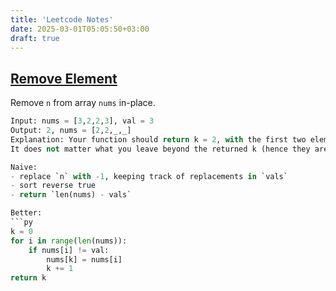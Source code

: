 ```yaml
---
title: 'Leetcode Notes'
date: 2025-03-01T05:05:50+03:00
draft: true
---
```


## [Remove Element](https://leetcode.com/explore/learn/card/fun-with-arrays/526/deleting-items-from-an-array/3247/)
Remove `n` from array `nums` in-place.
```py
Input: nums = [3,2,2,3], val = 3
Output: 2, nums = [2,2,_,_]
Explanation: Your function should return k = 2, with the first two elements of nums being 2.
It does not matter what you leave beyond the returned k (hence they are underscores).

Naive:
- replace `n` with -1, keeping track of replacements in `vals`
- sort reverse true
- return `len(nums) - vals`

Better:
```py
k = 0
for i in range(len(nums)):
    if nums[i] != val:
        nums[k] = nums[i]
        k += 1
return k
```
